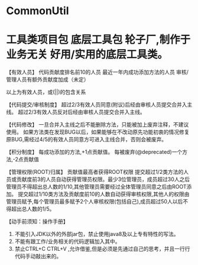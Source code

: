 # CommonUtil
工具类项目包
底层工具包
轮子厂,制作于业务无关 好用/实用的底层工具类。
================================
【有效人员】
代码贡献度排名前10的人员
最近一年内成功添加方法的人员
审核/管理人员有额外贡献度加成（未定）

以上为有效人员，或(||)的包含关系

【代码提交/审核制度】
超过2/3有效人员同意(附议)后经由审核人员提交合并入主线。
超过2/3有效人员反对后经由审核人员提交合并入主线。

【代码修改】
一旦合并入主线之后不能删除方法，只能被加上废弃注释，不建议使用。
如果方法类在发现BUG以后，如果能够在不改动原先功能初衷的情况修复原BUG,需经过4/5的有效人员同意方可进入主线合并，否则会被废弃。

【积分制度】
每成功添加的方法,+1点贡献值。
每被废弃(@deprecated)一个方法,-2点贡献值

【管理权限(ROOT)归属】
贡献值最高者获得ROOT权限
提交超过1/2类方法的人员或贡献度前3的人员自动获得管理员权限。最少3位管理员，成员超过30人之后管理员不得超出总人数的1/10,其他管理员需要经过全体管理员同意之后由ROOT添加。
提交超过1/10类方法及贡献度前10的人数自动获得审核权限,其他人的权限由管理员赋予,每个管理员最多赋予2个人审核权限(包括自己),成员超过50人以后不得超出总人数的1/5。

【动手前须知：操作手册】
1. 不能引入JDK以外的外部jar包，禁止使用java8及以上专有特性的写法。
2. 不能有跟工作/业务相关的代码逻辑加入其中。
3. 禁止CTRL+C  CTRL+V ,允许借鉴,但是必须是先通过自己的思考，并且一行行代码手动敲出来的。
